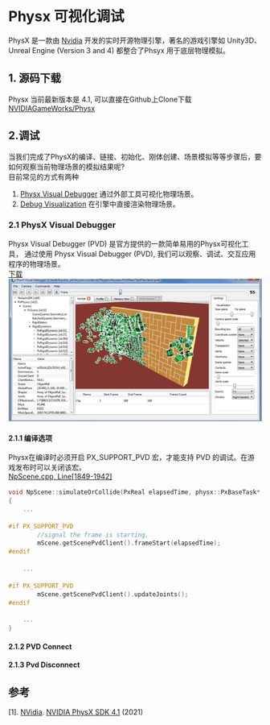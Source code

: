 # Physx 可视化调试
PhysX 是一款由 [Nvidia](https://developer.nvidia.com/gameworks-physx-overview) 开发的实时开源物理引擎，著名的游戏引擎如 Unity3D、Unreal Engine (Version 3 and 4) 都整合了Phsyx 用于底层物理模拟。

## 1. 源码下载
Physx 当前最新版本是 4.1, 可以直接在Github上Clone下载   
[NVIDIAGameWorks/Physx](https://github.com/NVIDIAGameWorks/PhysX)

## 2.调试
当我们完成了PhysX的编译、链接、初始化、刚体创建、场景模拟等等步骤后，要如何观察当前物理场景的模拟结果呢?   
目前常见的方式有两种
1. [Physx Visual Debugger](https://developer.nvidia.com/physx-visual-debugger) 通过外部工具可视化物理场景。
2. [Debug Visualization](https://docs.nvidia.com/gameworks/content/gameworkslibrary/physx/guide/Manual/DebugVisualization.html) 在引擎中直接渲染物理场景。

### 2.1 PhysX Visual Debugger
Physx Visual Debugger (PVD) 是官方提供的一款简单易用的Physx可视化工具，
通过使用 Physx Visual Debugger (PVD), 我们可以观察、调试、交互应用程序的物理场景。   
[下载](https://developer.nvidia.com/physx-visual-debugger)   
![](pvd_introduction.jpg)

#### 2.1.1 编译选项
Physx在编译时必须开启 PX_SUPPORT_PVD 宏，才能支持 PVD 的调试。在游戏发布时可以关闭该宏。   
[NpScene.cpp, Line[1849-1942]](https://github.com/NVIDIAGameWorks/PhysX/blob/93c6dd21b545605185f2febc8eeacebe49a99479/physx/source/physx/src/NpScene.cpp)
```cpp
void NpScene::simulateOrCollide(PxReal elapsedTime, physx::PxBaseTask* completionTask...)
{
    ...
	
#if PX_SUPPORT_PVD		
		//signal the frame is starting.	
		mScene.getScenePvdClient().frameStart(elapsedTime);
#endif

    ...

#if PX_SUPPORT_PVD
		mScene.getScenePvdClient().updateJoints();			
#endif

    ...
}
```

#### 2.1.2 PVD Connect

#### 2.1.3 Pvd Disconnect

## 参考
[1]. [NVidia](https://github.com/NVIDIAGameWorks/PhysX). [NVIDIA PhysX SDK 4.1](https://houdinitricks.com/creating-attributes-with-python-in-houdini/) (2021)